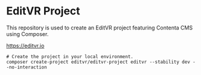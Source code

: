 # EditVR Project

This repository is used to create an EditVR project featuring Contenta CMS using Composer.

https://editvr.io

```
# Create the project in your local environment.
composer create-project editvr/editvr-project editvr --stability dev --no-interaction

